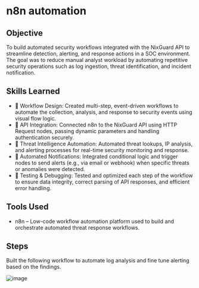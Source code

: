 # n8n automation

## Objective

To build automated security workflows integrated with the NixGuard API to streamline detection, alerting, and response actions in a SOC environment. The goal was to reduce manual analyst workload by automating repetitive security operations such as log ingestion, threat identification, and incident notification.

## Skills Learned

- 🔄 Workflow Design: Created multi-step, event-driven workflows to automate the collection, analysis, and response to security events using visual flow logic.
- 🔗 API Integration: Connected n8n to the NixGuard API using HTTP Request nodes, passing dynamic parameters and handling authentication securely.
- 📡 Threat Intelligence Automation: Automated threat lookups, IP analysis, and alerting processes for real-time security monitoring and response.
- 🔔 Automated Notifications: Integrated conditional logic and trigger nodes to send alerts (e.g., via email or webhook) when specific threats or anomalies were detected.
- 🧪 Testing & Debugging: Tested and optimized each step of the workflow to ensure data integrity, correct parsing of API responses, and efficient error handling.

## Tools Used
- n8n – Low-code workflow automation platform used to build and orchestrate automated threat response workflows.

## Steps

Built the following workflow to automate log analysis and fine tune alerting based on the findings.

![image](https://github.com/user-attachments/assets/eb32b2ff-e953-4702-a031-ea82609a6092)
